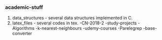 ### academic-stuff
1. data_structures - several data structures implemented in C.
1. latex_files - several codes in tex.
-CN-2018-2
-study-projects
-Algorithms
-k-nearest-neighbours
-udemy-courses
-Parelegrep
-base-converter
